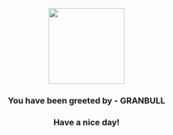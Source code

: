 <p align="center">
            <img src="https://raw.githubusercontent.com/PokeAPI/sprites/master/sprites/pokemon/210.png" width="150" height="150">
          </p>
          <h3 align="center">You have been greeted by - <b>GRANBULL</b></h3>
          <h3 align="center">Have a nice day!</h3>
